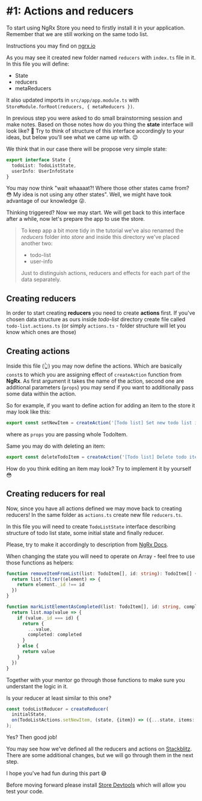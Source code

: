 # \#1: Actions and reducers

To start using NgRx Store you need to firstly install it in your application. Remember that we are still working on the same todo list.

Instructions you may find on [ngrx.io](https://ngrx.io/guide/store/install)

As you may see it created new folder named `reducers` with `index.ts` file in it. In this file you will define:

* State
* reducers
* metaReducers

It also updated imports in `src/app/app.module.ts` with `StoreModule.forRoot(reducers, { metaReducers })`.

In previous step you were asked to do small brainstorming session and make notes. Based on those notes how do you thing the **state** interface will look like? 🤔 Try to think of structure of this interface accordingly to your ideas, but below you'll see what we came up with. 😉

We think that in our case there will be propose very simple state:

```typescript
export interface State {
  todoList: TodoListState,
  userInfo: UserInfoState
}
```

You may now think "wait whaaaat?! Where those other states came from? 😳 My idea is not using any other states". Well, we might have took advantage of our knowledge 😜.

Thinking triggered? Now we may start. We will get back to this interface after a while, now let's prepare the app to use the store.

> To keep app a bit more tidy in the tutorial we've also renamed the _reducers_ folder into _store_ and inside this directory we've placed another two:
>
> * todo-list
> * user-info
>
> Just to distinguish actions, reducers and effects for each part of the data separately.

## Creating reducers

In order to start creating **reducers** you need to create **actions** first. If you've chosen data structure as ours inside _todo-list_ directory create file called `todo-list.actions.ts` \(or simply `actions.ts` - folder structure will let you know which ones are those\)

## Creating actions

Inside this file \(👆\) you may now define the actions. Which are basically `const`s to which you are assigning effect of `createAction` function from **NgRx**. As first argument it takes the name of the action, second one are additional parameters \(`props`\) you may send if you want to additionally pass some data within the action.

So for example, if you want to define action for adding an item to the store it may look like this:

```typescript
export const setNewItem = createAction('[Todo list] Set new todo list item', props<{item: TodoItem}>());
```

where as `props` you are passing whole TodoItem.

Same you may do with deleting an item:

```typescript
export const deleteTodoItem = createAction('[Todo list] Delete todo item', props<{id: string}>());
```

How do you think editing an item may look? Try to implement it by yourself 😳

## Creating reducers for real

Now, since you have all actions defined we may move back to creating reducers! In the same folder as `actions.ts` create new file `reducers.ts`.

In this file you will need to create `TodoListState` interface describing structure of todo list state, some initial state and finally reducer.

Please, try to make it accordingly to description from [NgRx Docs](https://ngrx.io/guide/store/reducers).

When changing the state you will need to operate on Array - feel free to use those functions as helpers:

```typescript
function removeItemFromList(list: TodoItem[], id: string): TodoItem[] {
  return list.filter((element) => {
    return element._id !== id
  })
}

function markListElementAsCompleted(list: TodoItem[], id: string, completed: boolean): TodoItem[] {
  return list.map(value => {
    if (value._id === id) {
      return {
        ...value,
        completed: completed
      }
    } else {
      return value
    }
  })
}
```

Together with your mentor go through those functions to make sure you understant the logic in it.

Is your reducer at least similar to this one?

```typescript
const todoListReducer = createReducer(
  initialState,
  on(TodoListActions.setNewItem, (state, {item}) => ({...state, items: state.items.concat(item)}))
);
```

Yes? Then good job!

You may see how we've defined all the reducers and actions on [Stackblitz](https://stackblitz.com/github/pelagia123/todo-list-tutorial/tree/ngrx-store/examples/5_01-store-setup). There are some additional changes, but we will go through them in the next step.

I hope you've had fun during this part 😅

Before moving forward please install [Store Devtools](https://ngrx.io/guide/store-devtools) which will allow you test your code.

